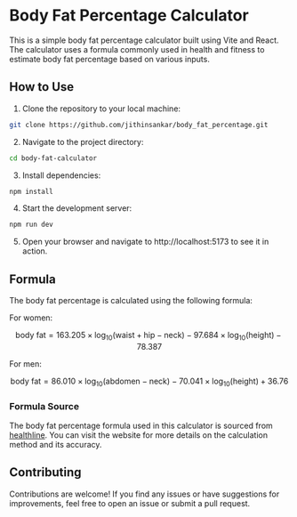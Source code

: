 # Body Fat Percentage Calculator

This is a simple body fat percentage calculator built using Vite and React. The calculator uses a formula commonly used in health and fitness to estimate body fat percentage based on various inputs.

## How to Use

1. Clone the repository to your local machine:

```bash
git clone https://github.com/jithinsankar/body_fat_percentage.git

```

2. Navigate to the project directory:

```bash
cd body-fat-calculator

```

3. Install dependencies:

```bash
npm install

```

4. Start the development server:

```bash
npm run dev

```

5. Open your browser and navigate to http://localhost:5173 to see it in action.

## Formula

The body fat percentage is calculated using the following formula:

For women:

```math
\text{ body fat} = 163.205 \times \log_{10}(\text{waist} + \text{hip} - \text{neck}) - 97.684 \times \log_{10}(\text{height}) - 78.387
```

For men:

```math
\text{ body fat} = 86.010 \times \log_{10}(\text{abdomen} - \text{neck}) - 70.041 \times \log_{10}(\text{height}) + 36.76
```

### Formula Source

The body fat percentage formula used in this calculator is sourced from [healthline](https://www.healthline.com/health/how-to-measure-body-fat#body-circumference). You can visit the website for more details on the calculation method and its accuracy.

## Contributing

Contributions are welcome! If you find any issues or have suggestions for improvements, feel free to open an issue or submit a pull request.
